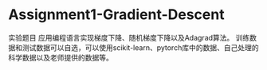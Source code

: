 # Assignment1-Gradient-Descent

实验题目
应用编程语言实现梯度下降、随机梯度下降以及Adagrad算法。
训练数据和测试数据可以自选，可以使用scikit-learn、pytorch库中的数据、自己处理的科学数据以及老师提供的数据等。
